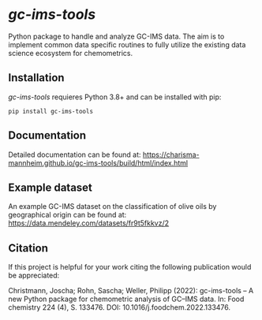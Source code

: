 # *gc-ims-tools*

Python package to handle and analyze GC-IMS data.
The aim is to implement common data specific routines to fully utilize the existing data science ecosystem for chemometrics.

## Installation

*gc-ims-tools* requieres Python 3.8+ and can be installed with pip:

`pip install gc-ims-tools`

## Documentation

Detailed documentation can be found at: https://charisma-mannheim.github.io/gc-ims-tools/build/html/index.html

## Example dataset

An example GC-IMS dataset on the classification of olive oils by geographical origin can be found at:
https://data.mendeley.com/datasets/fr9t5fkkvz/2


## Citation

If this project is helpful for your work citing the following publication would be appreciated:

Christmann, Joscha; Rohn, Sascha; Weller, Philipp (2022): gc-ims-tools – A new Python package for chemometric analysis of GC–IMS data. In: Food chemistry 224 (4), S. 133476. DOI: 10.1016/j.foodchem.2022.133476.
